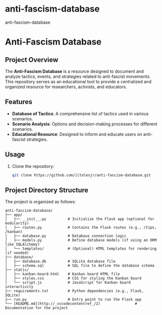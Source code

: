 # anti-fascism-database
anti-fascism-database

# Anti-Fascism Database

## Project Overview
The **Anti-Fascism Database** is a resource designed to document and analyze tactics, events, and strategies related to anti-fascist movements. This repository serves as an educational tool to provide a centralized and organized resource for researchers, activists, and educators.

## Features
- **Database of Tactics**: A comprehensive list of tactics used in various scenarios.
- **Scenario Analysis**: Options and decision-making processes for different scenarios.
- **Educational Resource**: Designed to inform and educate users on anti-fascist strategies.

## Usage
1. Clone the repository:
   ```bash
   git clone https://github.com/iltolesjr/anti-fascism-database.git

## Project Directory Structure

The project is organized as follows:

```plaintext
anti-fascism-database/
├── app/
│   ├── __init__.py          # Initialize the Flask app (optional for modularity)
│   ├── routes.py            # Contains the Flask routes (e.g., /tips, /kanban)
│   ├── database.py          # Database connection logic
│   ├── models.py            # Define database models (if using an ORM like SQLAlchemy)
│   └── templates/           # (Optional) HTML templates for rendering (if needed)
├── database/
│   ├── database.db          # SQLite database file
│   ├── schema.sql           # SQL file to define the database schema
├── static/
│   ├── kanban-board.html    # Kanban board HTML file
│   ├── styles.css           # CSS for styling the Kanban board
│   └── script.js            # JavaScript for Kanban board interactivity
├── requirements.txt         # Python dependencies (e.g., Flask, SQLite)
├── run.py                   # Entry point to run the Flask app
└── [README.md](http://_vscodecontentref_/2)                # Documentation for the project